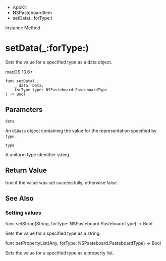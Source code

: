 

- AppKit
- NSPasteboardItem
-  setData(\_:forType:) 

Instance Method

# setData(\_:forType:)

Sets the value for a specified type as a data object.

macOS 10.6+

``` source
func setData(
    _ data: Data,
    forType type: NSPasteboard.PasteboardType
) -> Bool
```

## Parameters 

`data`  

An `NSData` object containing the value for the representation specified by `type`.

`type`  

A uniform type identifier string.

## Return Value

true if the value was set successfully, otherwise false.

## See Also

### Setting values

func setString(String, forType: NSPasteboard.PasteboardType) -> Bool

Sets the value for a specified type as a string.

func setPropertyList(Any, forType: NSPasteboard.PasteboardType) -> Bool

Sets the value for a specified type as a property list.

